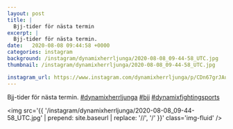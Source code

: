 ```yaml
---
layout: post
title: |
  Bjj-tider för nästa termin
excerpt: |
  Bjj-tider för nästa termin.   
date:   2020-08-08 09:44:58 +0000
categories: instagram
background: /instagram/dynamixherrljunga/2020-08-08_09-44-58_UTC.jpg
thumbnail: /instagram/dynamixherrljunga/2020-08-08_09-44-58_UTC.jpg

instagram_url: https://www.instagram.com/dynamixherrljunga/p/CDn67grJAun
---
```

Bjj-tider för nästa termin. [#dynamixherrljunga](https://www.instagram.com/explore/tags/dynamixherrljunga/) [#bjj](https://www.instagram.com/explore/tags/bjj/) [#dynamixfightingsports](https://www.instagram.com/explore/tags/dynamixfightingsports/)



<img src='{{ '/instagram/dynamixherrljunga/2020-08-08_09-44-58_UTC.jpg' | prepend: site.baseurl | replace: '//', '/' }}' class='img-fluid' />
